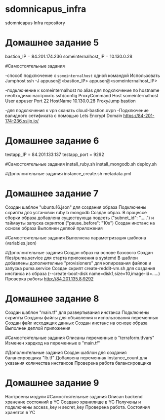 # sdomnicapus_infra
sdomnicapus Infra repository

# Домашнее задание 5
bastion_IP = 84.201.174.236
someinternalhost_IP = 10.130.0.28

#Самостоятельные задания

-способ подключение к `someinternalhost` одной командой
Использовать Jumphost
ssh -J appuser@<bastion_IP> appuser@<someinternalhost_IP>

-подключение к someinternalhost по alias
для подключение по hostname необходимо настроить ssh/config ProxyCommand 
Host someinternalhost 
User appuser 
Port 22 
HostName 10.130.0.28
ProxyJump bastion

-для подключения к vpn скачать cloud-bastion.ovpn
-Подключение валидного сетификата с помощью Lets Encrypt Domain 
https://84-201-174-236.sslip.io/

# Домашнее задание 6
testapp_IP = 84.201.133.137
testapp_port = 9292

#Самостоятельные задания
install_ruby.sh
install_mongodb.sh
deploy.sh

#Дополнительные задания
instance_create.sh
metadata.yml

# Домашнее задание 7 
Создан шаблон "ubuntu16.json" для создания образа
Подключены скрипты для установки ruby b mongodb
Создан образ.
В процессе сборки образа  добавлена существующа подсеть ("subnet_id": ".....") и таймауты запуска скриптов ("pause_before": "10s")
Создан инстанс на основе образа
Выполнен деплой приложения

#Самостоятельные задания
Выполнена параметризация шаблона (variables.json)

#Дополнительные задания
Создан образ на основе базового
Создан files/puma.service для старта приложения в systemd
В шаблон добавлены дополнителные "provisioners" для копирования файлов и запуска puma.service
Создан скрипт create-reddit-vm.sh для создания инстанса из образа (--create-boot-disk name=disk1,size=10,image-id=.....)
Проверка работы http://84.201.135.8:9292

# Домашнее задание 8
Создан шаблон "main.tf" для развертывания инстанса
Подключены скрипты
Созданы файлы для объявления и использования переменных
Создан файл исходящих данных
Создан инстанс на основе образа
Выполнен деплой приложения

#Самостоятельные задания
Описаны переменные в "terraform.tfvars"
Изменен хардкод на переменные в "main.tf"

#Дополнительные задания
Создан шаблон для создания балансировщика "lb.tf"
Добалвена переменная instance_count для указания количества инстансов
Проверена работа балансировщика

# Домашнее задание 9
Настроены модули
#Самостоятельные задания
Описан backend хранение состояний в YC
Создано хранилище в YC
Получены и подключены access_key и secret_key
Проверена работа. Состояния хранятся в YC
